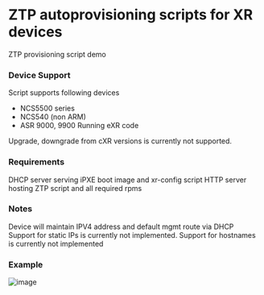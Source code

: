 # ZTP autoprovisioning scripts for XR devices

ZTP provisioning script demo

### Device Support
Script supports following devices
- NCS5500 series
- NCS540 (non ARM)
- ASR 9000, 9900 Running eXR code

Upgrade, downgrade from cXR versions is currently not supported.

### Requirements
DHCP server serving iPXE boot image and xr-config script
HTTP server hosting ZTP script and all required rpms

### Notes
Device will maintain IPV4 address and default mgmt route via DHCP
Support for static IPs is currently not implemented. 
Support for hostnames is currently not implemented

### Example
![image](https://user-images.githubusercontent.com/6979581/146726927-faee58f5-8b15-4f41-825f-037d43f4f9f9.png)
